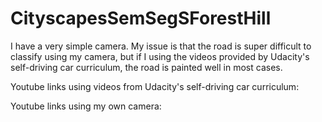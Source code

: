 # CityscapesSemSegSForestHill
I have a very simple camera.  My issue is that the road is super difficult to classify using my camera, but if I using the videos provided
by Udacity's self-driving car curriculum, the road is painted well in most cases.

Youtube links using videos from Udacity's self-driving car curriculum:

Youtube links using my own camera:
